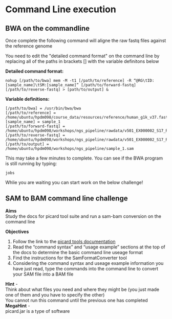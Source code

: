# Command Line execution 
## BWA on the commandline

Once complete the following command will aligne the raw fastq files against the reference genome  

You need to edit the "detailed command format" on the command line by replacing all of the paths in brackets [] with the variable definitons below

**Detailed command format:**

    nohup [/path/to/bwa] mem -M -t1 [/path/to/reference] -R “@RG\tID:[sample_name]\tSM:[sample_name]” [/path/to/forward-fastq] [/path/to/reverse-fastq] > [path/to/output] &  

**Variable definitions:**

    [/path/to/bwa] = /usr/bin/bwa/bwa
    [/path/to/reference] = /home/ubuntu/hpdm098/course_data/resources/reference/human_g1k_v37.fasta  
    [sample_name] = sample_1
    [/path/to/forward-fastq] = /home/ubuntu/hpdm098/workshops/ngs_pipeline/rawdata/v501_EX000002_S17_R1_001.fastq.gz  
    [/path/to/reverse-fastq] = /home/ubuntu/hpdm098/workshops/ngs_pipeline/rawdata/v501_EX000002_S17_R2_001.fastq.gz  
    [/path/to/output] = /home/ubuntu/hpdm098/workshops/ngs_pipeline/sample_1.sam  

This may take a few minutes to complete. You can see if the BWA program is still running by typing:

    jobs

Whlie you are waiting you can start work on the below challenge!

## SAM to BAM command line challenge

**Aims**  
Study the docs for picard tool suite and run a sam-bam conversion on the command line 

**Objectives**  
1. Follow the link to the [picard tools documentation](https://broadinstitute.github.io/picard/command-line-overview.html "Picard tools overview")
2. Read the “command syntax” and “usage example” sections at the top of the docs to determine the basic command line useage format
3. Find the instructions for the SamFormatConverter tool
4. Considering the command syntax and useage example information you have just read, type the commands into the command line to convert your SAM file into a BAM file

**Hint** -  
Think about what files you need and where they might be (you just made one of them and you have to specify the other)  
You cannot run this command until the previous one has completed  
**MegaHint** -  
picard.jar is a type of software  
